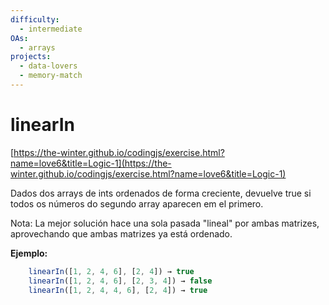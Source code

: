 ```yaml
---
difficulty:
  - intermediate
OAs:
  - arrays
projects:
  - data-lovers
  - memory-match
---
```


# linearIn

[https://the-winter.github.io/codingjs/exercise.html?name=love6&title=Logic-1](https://the-winter.github.io/codingjs/exercise.html?name=love6&title=Logic-1)

Dados dos arrays de ints ordenados de forma creciente,
devuelve true si todos os números do segundo array
aparecen em el primero.

Nota: La mejor solución hace una sola pasada "lineal"
por ambas matrizes, aprovechando que ambas matrizes
ya está ordenado.

__Ejemplo:__

```js
    linearIn([1, 2, 4, 6], [2, 4]) → true
    linearIn([1, 2, 4, 6], [2, 3, 4]) → false
    linearIn([1, 2, 4, 4, 6], [2, 4]) → true
```


